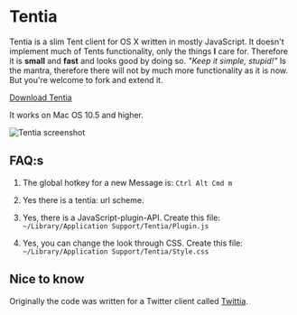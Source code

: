 Tentia
=======

Tentia is a slim Tent client for OS X written in mostly JavaScript.
It doesn't implement much of Tents functionality, only the things **I**
care for. Therefore it is **small** and **fast** and looks good
by doing so. _"Keep it simple, stupid!"_ Is the mantra, therefore there
will not by much more functionality as it is now. But you're welcome to
fork and extend it.

[Download Tentia](http://github.com/downloads/jeena/Tentia/Ttentia.app.zip)

It works on Mac OS 10.5 and higher.

![Tentia screenshot](http://github.com/downloads/jeena/Tentia/Screen-shot.png)

FAQ:s
-----

1. The global hotkey for a new Message is: `Ctrl Alt Cmd m`

2. Yes there is a tentia: url scheme.
   
3. Yes, there is a JavaScript-plugin-API. Create this file:
   `~/Library/Application Support/Tentia/Plugin.js`
   
4. Yes, you can change the look through CSS. Create this file:
   `~/Library/Application Support/Tentia/Style.css`



Nice to know
------------

Originally the code was written for a Twitter client called 
[Twittia](https://github.com/jeena/Twittia/wiki).